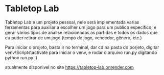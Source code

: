 
# Tabletop Lab

Tabletop Lab é um projeto pessoal, nele será implementada varias ferramentas para auxiliar a escolher um jogo para um publico especifico, e gerar vários tipos de analise relacionadas as partidas e todos os dados que eu puder retirar de um jogo (tempo de jogo, vencedor, gênero, etc.)

Para iniciar o projeto, basta ir no terminal, dar cd na pasta do porjeto, digitar venv\Scripts\activate para iniciar o venv, e rodar o arquivo run.py digitando python run.py :)

atualmente disponivel no site https://tabletop-lab.onrender.com
